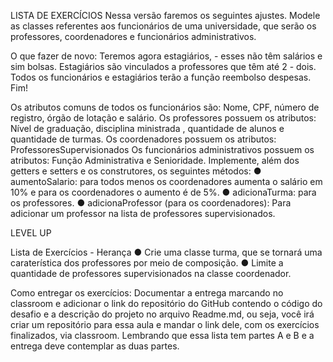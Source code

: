 LISTA DE EXERCÍCIOS
Nessa versão faremos os seguintes ajustes.
Modele as classes referentes aos funcionários de uma universidade, que serão os
professores, coordenadores e funcionários administrativos.

O que fazer de novo:
Teremos agora estagiários, - esses não têm salários e sim bolsas.
Estagiários são vinculados a professores que têm até 2 - dois.
Todos os funcionários e estagiários terão a função reembolso despesas.
Fim!

Os atributos comuns de todos os funcionários são: Nome, CPF, número de
registro, órgão de lotação e salário.
Os professores possuem os atributos: Nível de graduação, disciplina ministrada ,
quantidade de alunos e quantidade de turmas.
Os coordenadores possuem os atributos: ProfessoresSupervisionados
Os funcionários administrativos possuem os atributos: Função Administrativa e
Senioridade.
Implemente, além dos getters e setters e os construtores, os seguintes métodos:
● aumentoSalario: para todos menos os coordenadores aumenta o salário em
10% e para os coordenadores o aumento é de 5%.
● adicionaTurma: para os professores.
● adicionaProfessor (para os coordenadores): Para adicionar um professor na
lista de professores supervisionados.

LEVEL UP

Lista de Exercícios - Herança
● Crie uma classe turma, que se tornará uma caraterística dos professores por
meio de composição.
● Limite a quantidade de professores supervisionados na classe coordenador.

Como entregar os exercícios:
Documentar a entrega marcando no classroom e adicionar o link do repositório do
GitHub contendo o código do desafio e a descrição do projeto no arquivo
Readme.md, ou seja, você irá criar um repositório para essa aula e mandar o link
dele, com os exercícios finalizados, via classroom.
Lembrando que essa lista tem partes A e B e a entrega deve contemplar as
duas partes.
